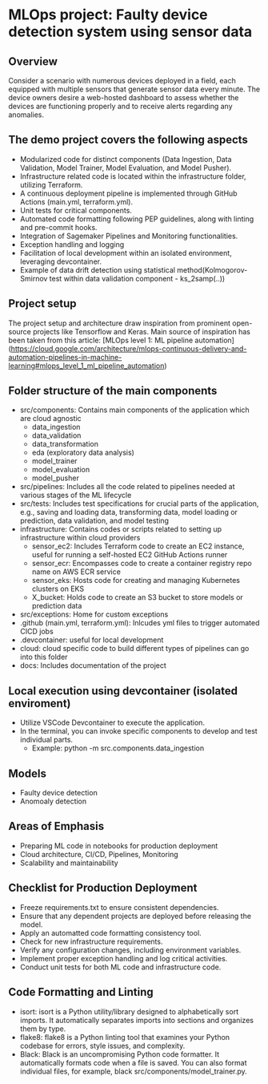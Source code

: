 # MLOps project: Faulty device detection system using sensor data

## Overview
Consider a scenario with numerous devices deployed in a field, each equipped with multiple sensors that generate sensor data every minute. The device owners desire a web-hosted dashboard to assess whether the devices are functioning properly and to receive alerts regarding any anomalies.

## The demo project covers the following aspects
- Modularized code for distinct components (Data Ingestion, Data Validation, Model Trainer, Model Evaluation, and Model Pusher).
- Infrastructure related code is located within the infrastructure folder, utilizing Terraform.
- A continuous deployment pipeline is implemented through GitHub Actions (main.yml,
terraform.yml).
- Unit tests for critical components.
- Automated code formatting following PEP guidelines, along with linting and pre-commit hooks.
- Integration of Sagemaker Pipelines and Monitoring functionalities.
- Exception handling and logging
- Facilitation of local development within an isolated environment, leveraging
devcontainer.
- Example of data drift detection using statistical method(Kolmogorov-Smirnov test
within data validation component - ks_2samp(..))

## Project setup
The project setup and architecture draw inspiration from prominent open-source projects like Tensorflow and Keras. Main source of inspiration has been taken from this article: [MLOps level 1: ML pipeline automation] (https://cloud.google.com/architecture/mlops-continuous-delivery-and-automation-pipelines-in-machine-learning#mlops_level_1_ml_pipeline_automation)


## Folder structure of the main components
- src/components: Contains main components of the application which are cloud agnostic
    - data_ingestion
    - data_validation
    - data_transformation
    - eda (exploratory data analysis)
    - model_trainer
    - model_evaluation
    - model_pusher
- src/pipelines: Includes all the code related to pipelines needed at various stages of the ML lifecycle
- src/tests: Includes test specifications for crucial parts of the application, e.g., saving and loading data, transforming data, model loading or prediction, data validation, and model testing
- infrastructure: Contains codes or scripts related to setting up infrastructure within cloud providers
    - sensor_ec2: Includes Terraform code to create an EC2 instance, useful for running a self-hosted EC2 GitHub Actions runner
    - sensor_ecr: Encompasses code to create a container registry repo name on AWS ECR service
    - sensor_eks: Hosts code for creating and managing Kubernetes clusters on EKS
    - X_bucket: Holds code to create an S3 bucket to store models or prediction data
- src/exceptions: Home for custom exceptions
- .github (main.yml, terraform.yml): Inlcudes yml files to trigger automated CICD jobs
- .devcontainer: useful for local development
- cloud: cloud specific code to build different types of pipelines can go into this folder
- docs: Includes documentation of the project


## Local execution using devcontainer (isolated enviroment)
- Utilize VSCode Devcontainer to execute the application.
- In the terminal, you can invoke specific components to develop and test individual parts.
    - Example: python -m src.components.data_ingestion

## Models
- Faulty device detection 
- Anomoaly detection

## Areas of Emphasis
- Preparing ML code in notebooks for production deployment
- Cloud architecture, CI/CD, Pipelines, Monitoring
- Scalability and maintainability


## Checklist for Production Deployment
- Freeze requirements.txt to ensure consistent dependencies.
- Ensure that any dependent projects are deployed before releasing the model.
- Apply an automatted code formatting consistency tool.
- Check for new infrastructure requirements.
- Verify any configuration changes, including environment variables.
- Implement proper exception handling and log critical activities.
- Conduct unit tests for both ML code and infrastructure code.


## Code Formatting and Linting
- isort: isort is a Python utility/library designed to alphabetically sort imports. It automatically separates imports into sections and organizes them by type.
- flake8: flake8 is a Python linting tool that examines your Python codebase for errors, style issues, and complexity.
- Black: Black is an uncompromising Python code formatter. It automatically formats code when a file is saved. You can also format individual files, for example, black src/components/model_trainer.py.